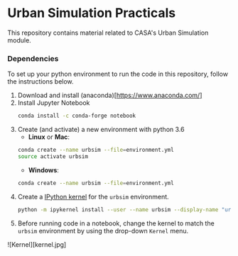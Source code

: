 # Urban Simulation Practicals

This repository contains material related to CASA's Urban Simulation module. 

### Dependencies 

To set up your python environment to run the code in this repository, follow the instructions below.

1. Download and install (anaconda)[https://www.anaconda.com/]
2. Install Jupyter Notebook
    ```bash
    conda install -c conda-forge notebook
    ```
3. Create (and activate) a new environment with python 3.6
    - __Linux__ or __Mac__: 
    ```bash
    conda create --name urbsim --file=environment.yml
    source activate urbsim
    ```
    - __Windows__: 
    ```bash
    conda create --name urbsim --file=environment.yml
    ```
4. Create a [IPython kernel](http://ipython.readthedocs.io/en/stable/install/kernel_install.html) for the `urbsim` environment.  
    ```bash
    python -m ipykernel install --user --name urbsim --display-name "urbsim"
    ```
5. Before running code in a notebook, change the kernel to match the `urbsim` environment by using the drop-down `Kernel` menu. 

![Kernel][kernel.jpg]
